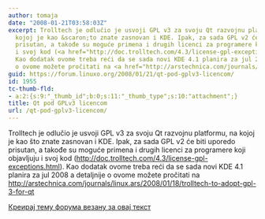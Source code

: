 ```yaml
---
author: tomaja
date: "2008-01-21T03:58:03Z"
excerpt: Trolltech je odlučio je usvoji GPL v3 za svoju Qt razvojnu platformu, na
  kojoj je kao &scaron;to znate zasnovan i KDE. Ipak, za sada GPL v2 će biti uporedo
  prisutan, a takođe su moguće primena i drugih licenci za programere koji objavljuju
  i svoj kod (<a href="http://doc.trolltech.com/4.3/license-gpl-exceptions.html">http://doc.trolltech.com/4.3/license-gpl-exceptions.html</a>).
  Kao dodatak ovome treba reći da se sada novi KDE 4.1 planira za jul 2008 a detaljnije
  o ovome možete pročitati na <a href="http://arstechnica.com/journals/linux.ars/2008/01/18/trolltech-to-adopt-gpl-3-for-qt">http://arstechnica.com/journals/linux.ars/2008/01/18/trolltech-to-adopt-gpl-3-for-qt</a>
guid: https://forum.linuxo.org/2008/01/21/qt-pod-gplv3-licencom/
id: 1955
tc-thumb-fld:
- a:2:{s:9:"_thumb_id";b:0;s:11:"_thumb_type";s:10:"attachment";}
title: Qt pod GPLv3 licencom
url: /qt-pod-gplv3-licencom/
---
```

Trolltech je odlučio je usvoji GPL v3 za svoju Qt razvojnu platformu, na kojoj je kao &scaron;to znate zasnovan i KDE. Ipak, za sada GPL v2 će biti uporedo prisutan, a takođe su moguće primena i drugih licenci za programere koji objavljuju i svoj kod (<http://doc.trolltech.com/4.3/license-gpl-exceptions.html>). Kao dodatak ovome treba reći da se sada novi KDE 4.1 planira za jul 2008 a detaljnije o ovome možete pročitati na <http://arstechnica.com/journals/linux.ars/2008/01/18/trolltech-to-adopt-gpl-3-for-qt><!--break-->

[Креирај тему форума везану за овај текст](https://linuxo.org/nova-tema-na-forumu/?se_pid=1955)